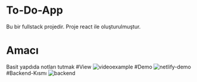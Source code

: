 

# To-Do-App
Bu bir fullstack projedir. Proje react ile oluşturulmuştur.
# Amacı
Basit yapdıda notları tutmak
#View
![videoexample](https://media.giphy.com/media/v1.Y2lkPTc5MGI3NjExMDA5NjhlNzIzYTllYmVjZTUwY2I2YWY0ZjcyYTFlM2I5ZjFmOTdlZCZjdD1n/EvORm0WbfWoSbLbEUm/giphy.gif)
#Demo
![netlify-demo](https://graceful-duckanoo-a469d7.netlify.app/)
#Backend-Kısmı
![backend](https://github.com/mertpehlivan/fullstack-todo-app-backend)

